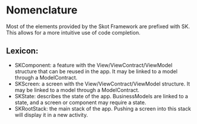 # Nomenclature

Most of the elements provided by the Skot Framework are prefixed with SK. This allows for a more intuitive use of code completion.

## Lexicon:
- SKComponent: a feature with the View/ViewContract/ViewModel structure that can be reused in the app. It may be linked to a model through a ModelContract.
- SKScreen: a screen with the View/ViewContract/ViewModel structure. It may be linked to a model through a ModelContract.
- SKState: describes the state of the app. BusinessModels are linked to a state, and a screen or component may require a state.
- SKRootStack: the main stack of the app. Pushing a screen into this stack will display it in a new activity.